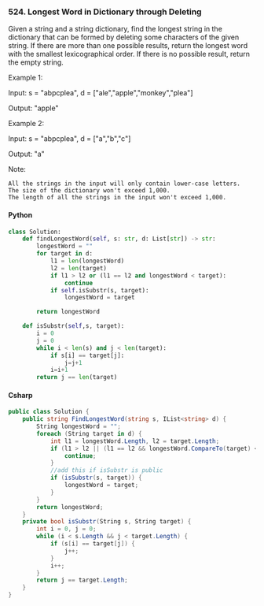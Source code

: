 ### 524. Longest Word in Dictionary through Deleting
 Given a string and a string dictionary, find the longest string in the dictionary that can be formed by deleting some characters of the given string. If there are more than one possible results, return the longest word with the smallest lexicographical order. If there is no possible result, return the empty string.

Example 1:

Input:
s = "abpcplea", d = ["ale","apple","monkey","plea"]

Output: 
"apple"

Example 2:

Input:
s = "abpcplea", d = ["a","b","c"]

Output: 
"a"

Note:

    All the strings in the input will only contain lower-case letters.
    The size of the dictionary won't exceed 1,000.
    The length of all the strings in the input won't exceed 1,000.
#### Python
```python
class Solution:
    def findLongestWord(self, s: str, d: List[str]) -> str:
        longestWord = ""
        for target in d:
            l1 = len(longestWord)
            l2 = len(target)
            if l1 > l2 or (l1 == l2 and longestWord < target):
                continue
            if self.isSubstr(s, target):       
                longestWord = target

        return longestWord

    def isSubstr(self,s, target):
        i = 0
        j = 0
        while i < len(s) and j < len(target):
            if s[i] == target[j]:
                j=j+1
            i=i+1
        return j == len(target)
```
#### Csharp
```csharp
public class Solution {
    public string FindLongestWord(string s, IList<string> d) {
        String longestWord = "";
        foreach (String target in d) {
            int l1 = longestWord.Length, l2 = target.Length;
            if (l1 > l2 || (l1 == l2 && longestWord.CompareTo(target) < 0)) {
                continue;
            }
            //add this if isSubstr is public
            if (isSubstr(s, target)) {         
                longestWord = target;
            }
        }
        return longestWord;
    }
    private bool isSubstr(String s, String target) {
        int i = 0, j = 0;
        while (i < s.Length && j < target.Length) {
            if (s[i] == target[j]) {
                j++;
            }
            i++;
        }
        return j == target.Length;
    }
}
```